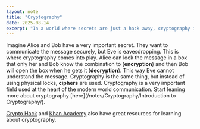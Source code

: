 ```yaml
---
layout: note
title: "Cryptography"
date: 2025-08-14
excerpt: "In a world where secrets are just a hack away, cryptography is the guardian of confidentiality, using mysterious codes to protect messages from prying eyes like Eves. But how do Alice and Bob keep their secrets safe in the digital age?"
---
```


Imagine Alice and Bob have a very important secret. They want to communicate the message securely, but Eve is eavesdropping. This is where cryptography comes into play. Alice can lock the message in a box that only her and Bob know the combination to (__encryption__) and then Bob will open the box when he gets it (__decryption__). This way Eve cannot understand the message. Cryptography is the same thing, but instead of using physical locks, __ciphers__ are used. Cryptography is a very important field used at the heart of the modern world communication. Start leaning more about cryptography [here](/notes/Cryptography/Introduction to Cryptography/).

[Crypto Hack](https://cryptohack.org/courses/intro/course_details/) and [Khan Academy](https://www.khanacademy.org/computing/computer-science/cryptography) also have great resources for learning about cryptography.